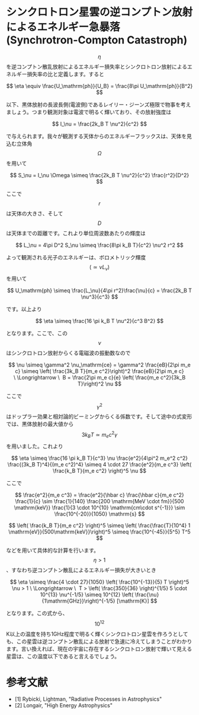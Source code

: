 # シンクロトロン星雲の逆コンプトン放射によるエネルギー急暴落 (Synchrotron-Compton Catastroph)

$$\eta$$を逆コンプトン散乱放射によるエネルギー損失率とシンクロトロン放射によるエネルギー損失率の比と定義します。すると

$$
\eta 
\equiv \frac{U_\mathrm{ph}}{U_B} 
= \frac{8\pi U_\mathrm{ph}}{B^2}
$$

以下、黒体放射の長波長側(電波側)であるレイリー・ジーンズ極限で物事を考えましょう。つまり観測対象は電波で明るく輝いており、その放射強度は

$$
I_\nu 
= \frac{2k_B T \nu^2}{c^2}
$$

で与えられます。我々が観測する天体からのエネルギーフラックスは、天体を見込む立体角$$\Omega$$を用いて

$$
S_\nu 
= I_\nu \Omega 
\simeq \frac{2k_B T \nu^2}{c^2} \frac{r^2}{D^2}
$$

ここで$$r$$は天体の大きさ、そして$$D$$は天体までの距離です。これより単位周波数あたりの輝度は

$$
L_\nu 
= 4\pi D^2 S_\nu 
\simeq \frac{8\pi k_B T}{c^2} \nu^2 r^2
$$

よって観測される光子のエネルギーは、ボロメトリック輝度$$(\simeq \nu L_\nu)$$を用いて

$$
U_\mathrm{ph} 
\simeq \frac{L_\nu}{4\pi r^2}\frac{\nu}{c} 
= \frac{2k_B T \nu^3}{c^3}
$$

です。以上より

$$
\eta 
\simeq \frac{16 \pi k_B T \nu^2}{c^3 B^2}
$$

となります。ここで、この$$\nu$$はシンクロトロン放射からくる電磁波の振動数なので

$$
\nu 
\simeq \gamma^2 \nu_\mathrm{ce} 
= \gamma^2 \frac{eB}{2\pi m_e c}
\simeq \left( \frac{3k_B T}{m_e c^2}\right)^2 \frac{eB}{2\pi m_e c} \ \Longrightarrow \ 
B = \frac{2\pi m_e c}{e} \left( \frac{m_e c^2}{3k_B T}\right)^2 \nu
$$

ここで$$\gamma^2$$はドップラー効果と相対論的ビーミングからくる係数です。そして途中の式変形では、黒体放射の最大値から$$3k_B T \simeq m_e c^2 \gamma$$を用いました。これより

$$
\eta 
\simeq \frac{16 \pi k_B T}{c^3} \nu \frac{e^2}{4\pi^2 m_e^2 c^2} \frac{(3k_B T)^4}{(m_e c^2)^4} 
\simeq 4 \cdot 27 \frac{e^2}{m_e c^3} \left( \frac{k_B T}{m_e c^2} \right)^5 \nu
$$

ここで

$$
\frac{e^2}{m_e c^3} 
= \frac{e^2}{\hbar c} \frac{\hbar c}{m_e c^2} \frac{1}{c} 
\sim \frac{1}{140} \frac{200 \mathrm{MeV \cdot fm}}{500 \mathrm{keV}} \frac{1}{3 \cdot 10^{10} \mathrm{cm\cdot s^{-1}}} 
\sim \frac{10^{-20}}{1050} \mathrm{s}
$$

$$
\left( \frac{k_B T}{m_e c^2} \right)^5 
\simeq \left( \frac{\frac{T}{10^4} 1 \mathrm{eV}}{500\mathrm{keV}}\right)^5 
\simeq \frac{10^{-45}}{5^5} T^5
$$

などを用いて具体的な計算を行います。$$\eta > 1$$、すなわち逆コンプトン散乱によるエネルギー損失が大きいとき

$$
\eta 
\simeq \frac{4 \cdot 27}{1050} \left( \frac{10^{-13}}{5} T \right)^5 \nu > 1 \ \Longrightarrow \ 
T > \left( \frac{350}{36} \right)^{1/5} 5 \cdot 10^{13} \nu^{-1/5} 
\simeq 10^{12} \left( \frac{\nu}{1\mathrm{GHz}}\right)^{-1/5} [\mathrm{K}]
$$

となります。この式から、$$10^{12}$$K以上の温度を持ち1GHz程度で明るく輝くシンクロトロン星雲を作ろうとしても、この星雲は逆コンプトン散乱による放射で急速に冷えてしまうことがわかります。言い換えれば、現在の宇宙に存在するシンクロトロン放射で輝いて見える星雲は、この温度以下であると言えるでしょう。

# 参考文献

* [1] Rybicki, Lightman, "Radiative Processes in Astrophysics"
* [2] Longair, "High Energy Astrophysics"
